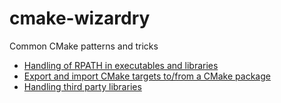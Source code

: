 # cmake-wizardry
Common CMake patterns and tricks

* [Handling of RPATH in executables and libraries](https://gitlab.kitware.com/cmake/community/-/wikis/doc/cmake/RPATH-handling)
* [Export and import CMake targets to/from a CMake package](./export-import-package)
* [Handling third party libraries](./handling-third-party-libs)